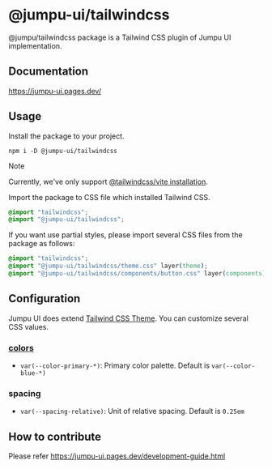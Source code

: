 # @jumpu-ui/tailwindcss

@jumpu/tailwindcss package is a Tailwind CSS plugin of Jumpu UI implementation.

## Documentation

https://jumpu-ui.pages.dev/

## Usage

Install the package to your project.

```shell
npm i -D @jumpu-ui/tailwindcss
```

> [!NOTE]
>
> Currently, we've only support [@tailwindcss/vite installation](https://tailwindcss.com/docs/installation/using-vite).

Import the package to CSS file which installed Tailwind CSS.

```css
@import "tailwindcss";
@import "@jumpu-ui/tailwindcss";
```

If you want use partial styles, please import several CSS files from the package as follows:

```css
@import "tailwindcss";
@import "@jumpu-ui/tailwindcss/theme.css" layer(theme);
@import "@jumpu-ui/tailwindcss/components/button.css" layer(components);
```

## Configuration

Jumpu UI does extend [Tailwind CSS Theme](https://tailwindcss.com/docs/theme). You can customize several CSS values.

### [colors](https://tailwindcss.com/docs/customizing-colors)

- `var(--color-primary-*)`: Primary color palette. Default is `var(--color-blue-*)`

### spacing

- `var(--spacing-relative)`: Unit of relative spacing. Default is `0.25em`

## How to contribute

Please refer https://jumpu-ui.pages.dev/development-guide.html
